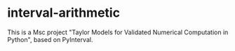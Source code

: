 # interval-arithmetic

This is a Msc project "Taylor Models for Validated Numerical Computation in Python", based on PyInterval. 
